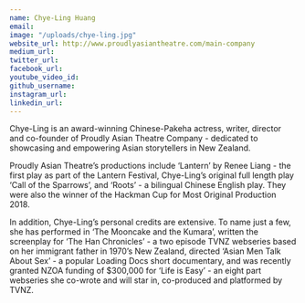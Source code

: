```yaml
---
name: Chye-Ling Huang
email: 
image: "/uploads/chye-ling.jpg"
website_url: http://www.proudlyasiantheatre.com/main-company
medium_url: 
twitter_url: 
facebook_url: 
youtube_video_id: 
github_username: 
instagram_url: 
linkedin_url: 
---
```


Chye-Ling is an award-winning Chinese-Pakeha actress, writer, director and co-founder of Proudly Asian Theatre Company - dedicated to showcasing and empowering Asian storytellers in New Zealand.&nbsp;

Proudly Asian Theatre’s productions include ‘Lantern’ by Renee Liang - the first play as part of the Lantern Festival, Chye-Ling’s original full length play ‘Call of the Sparrows’, and ‘Roots’ - a bilingual Chinese English play. They were also the winner of the Hackman Cup for Most Original Production 2018.

In addition, Chye-Ling’s personal credits are extensive. To name just a few, she has performed in ‘The Mooncake and the Kumara’, written the screenplay for ‘The Han Chronicles’ - a two episode TVNZ webseries based on her immigrant father in 1970’s New Zealand, directed ‘Asian Men Talk About Sex’ - a popular Loading Docs short documentary, and was recently granted NZOA funding of $300,000 for ‘Life is Easy’ - an eight part webseries she co-wrote and will star in, co-produced and platformed by TVNZ.&nbsp;
